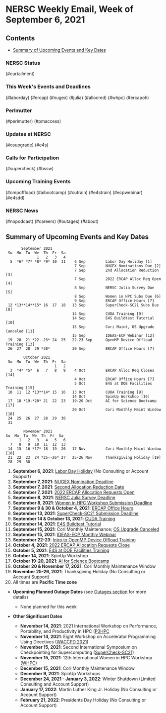 # NERSC Weekly Email, Week of September 6, 2021 <a name="top"></a> #

## Contents ## 

- [Summary of Upcoming Events and Key Dates](#dates)

### NERSC Status

(#curtailment)

### This Week's Events and Deadlines

(#laborday)
(#ercap)
(#nugex)
(#julia)
(#allocred)
(#whpc)
(#ercapoh)

### Perlmutter

(#perlmutter)
(#pmaccess)

### Updates at NERSC 

(#osupgrade)
(#e4s)

### Calls for Participation

(#supercheck)
(#bssw)

### Upcoming Training Events 

(#ompoffload)
(#aibootcamp)
(#cutrain)
(#e4strain)
(#ecpwebinar)
(#e4sdd)

### NERSC News 

(#nopodcast)
(#careers)
(#outages)
(#about)

## Summary of Upcoming Events and Key Dates <a name="dates"/></a> ##

           September 2021
     Su  Mo  Tu  We  Th  Fr  Sa
                  1   2   3   4 
      5  *6* *7* *8* *9* 10  11    6 Sep         Labor Day Holiday [1]
                                   7 Sep         NUGEX Nominations Due [2]
                                   7 Sep         2nd Allocation Reduction [3]
                                   7 Sep         2022 ERCAP Alloc Req Open [4]
                                   8 Sep         NERSC Julia Survey Due [5]
                                   8 Sep         Women in HPC Subs Due [6]
                                   9 Sep         ERCAP Office Hours [7]
     12 *13**14**15* 16  17  18   13 Sep         SuperCheck-SC21 Subs Due [8]
                                  14 Sep         CUDA Training [9]
                                  14 Sep         E4S Buildtest Tutorial [10]
                                  15 Sep         Cori Maint, OS Upgrade Canceled [11]
                                  15 Sep         IDEAS-ECP Webinar [12]
     19  20  21 *22--23* 24  25   22-23 Sep      OpenMP Device Offload Training [13]
     26  27  28  29 *30*          30 Sep         ERCAP Office Hours [7]

            October 2021
     Su  Mo  Tu  We  Th  Fr  Sa
                          1   2
      3  *4* *5*  6   7   8   9    4 Oct         ERCAP Alloc Req Closes [14]
                                   4 Oct         ERCAP Office Hours [7]
                                   5 Oct         E4S at DOE Facilities Training [15]
     10  11  12 *13**14* 15  16   13 Oct         CUDA Training [9]
                                  14 Oct         SpinUp Workshop [16]
     17  18 *19-*20* 21  22  23   19-20 Oct      AI for Science Bootcamp [17]
                                  20 Oct         Cori Monthly Maint Window [18]
     24  25  26  27  28  29  30
     31

            November 2021
    Su  Mo  Tu  We  Th  Fr  Sa
          1   2   3   4   5   6
      7   8   9  10  11  12  13
     14  15  16 *17* 18  19  20   17 Nov         Cori Monthly Maint Window [18]
     21  22  23  24 *25--26* 27   25-26 Nov      Thanksgiving Holiday [19]
     28  29  30  


1. **September 6, 2021**: [Labor Day Holiday](#laborday) (No Consulting or Account Support)
2. **September 7, 2021**: [NUGEX Nomination Deadline](#nugex)
3. **September 7, 2021**: [Second Allocation Reduction Date](#allocred)
4. **September 7, 2021**: [2022 ERCAP Allocation Requests Open](#ercap)
5. **September 8, 2021**: [NERSC Julia Survey Deadline](#julia)
6. **September 8, 2021**: [Women in HPC Workshop Submission Deadline](#whpc)
7. **September 9 & 30 & October 4, 2021**: [ERCAP Office Hours](#ercapoh)
8. **September 13, 2021**: [SuperCheck-SC21 Submission Deadline](#supercheck)
9. **September 14 & October 13, 2021**: [CUDA Training](#cutrain)
10. **September 14, 2021**: [E4S Buildtest Tutorial](#e4strain)
11. **September 15, 2021**: Cori Monthly Maintenance; [OS Upgrade Canceled](#osupgrade) 
12. **September 15, 2021**: [IDEAS-ECP Monthly Webinar](#ecpwebinar)
13. **September 22-23**: [Intro to OpenMP Device Offload Training](#ompoffload)
14. **October 4, 2021**: [2022 ERCAP Allocation Requests Close](#ercap)
15. **October 5, 2021**: [E4S at DOE Facilities Training](#e4sdd)
16. **October 14, 2021**: SpinUp Workshop
17. **October 19-20, 2021**: [AI for Science Bootcamp](#aibootcamp)
18. **October 20 & November 17, 2021**: Cori Monthly Maintenance Window
19. **November 25-26, 2021**: Thanksgiving Holiday (No Consulting or Account Support)
20. All times are **Pacific Time zone**

- **Upcoming Planned Outage Dates** (see [Outages section](#outages) for more 
details)
    - None planned for this week

- **Other Significant Dates**
    - **November 14, 2021**: 2021 International Workshop on Performance, Portability, and Productivity in HPC ([P3HPC](https://p3hpc.org/workshop/2021/)
    - **November 14, 2021**: Eight Workshop on Accelerator Programming Using Directives ([WACCPD 2021](https://www.waccpd.org))
    - **November 15, 2021**: Second International Symposium on Checkpointing for Supercomputing ([SuperCheck-SC21](https://supercheck.lbl.gov/supercheck-sc21))
    - **November 15, 2021**: 12th International Women in HPC Workshop ([WHPC](https://womeninhpc.org/events/sc-2021-workshop))
    - **December 15, 2021**: Cori Monthly Maintenance Window
    - **December 9, 2021**: SpinUp Workshops
    - **December 24, 2021 - January 3, 2022**: Winter Shutdown (Limited Consulting and Account Support)
    - **January 17, 2022**: Martin Luther King Jr. Holiday (No Consulting or Account Support)
    - **February 21, 2022**: Presidents Day Holiday (No Consulting or Account Support)

